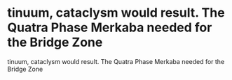 # tinuum, cataclysm would result. The Quatra Phase Merkaba needed for the Bridge Zone

tinuum, cataclysm would result. The Quatra Phase Merkaba needed for the Bridge Zone